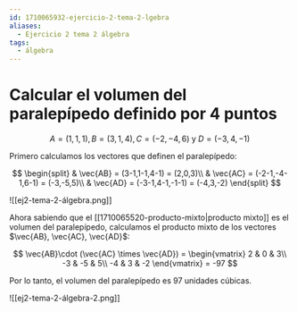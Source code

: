 ```yaml
---
id: 1710065932-ejercicio-2-tema-2-lgebra
aliases:
  - Ejercicio 2 tema 2 álgebra
tags:
  - álgebra
---
```


# Calcular el volumen del paralepípedo definido por 4 puntos

$$
A = (1,1,1), \, B=(3,1,4), \, C=(-2,-4,6) \text{ y } D=(-3,4,-1)
$$

Primero calculamos los vectores que definen el paralepípedo:

$$
\begin{split}
    & \vec{AB} = (3-1,1-1,4-1) = (2,0,3)\\
    & \vec{AC} = (-2-1,-4-1,6-1) = (-3,-5,5)\\
    & \vec{AD} = (-3-1,4-1,-1-1) = (-4,3,-2)
\end{split}
$$

![[ej2-tema-2-álgebra.png]]

Ahora sabiendo que el [[1710065520-producto-mixto|producto mixto]] es el volumen del paralepípedo, calculamos el producto mixto de los vectores $\vec{AB}, \vec{AC}, \vec{AD}$:

$$
\vec{AB}\cdot (\vec{AC} \times  \vec{AD}) =
\begin{vmatrix}
    2 & 0 & 3\\
    -3 & -5 & 5\\
    -4 & 3 & -2
\end{vmatrix} = -97
$$

Por lo tanto, el volumen del paralepípedo es 97 unidades cúbicas.

![[ej2-tema-2-álgebra-2.png]]
